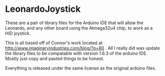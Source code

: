 # LeonardoJoystick

These are a pair of library files for the Arduino IDE that will allow the Leonardo, and any other board using the Atmega32u4 chip, to work as a HID joystick.

This is all based off of Connor's work located at http://www.imaginaryindustries.com/blog/?p=80 . All I really did was update the library files to be compatable with version 1.6.3 of the arduino IDE. Mostly just copy and pasted things to be honest. 

Everything is released under the same license as the original arduino files.
